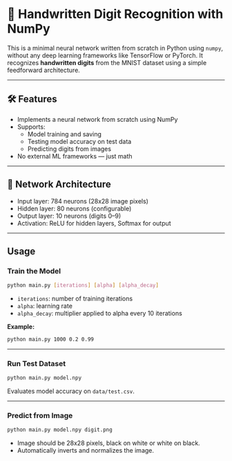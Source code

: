 # 🧠 Handwritten Digit Recognition with NumPy

This is a minimal neural network written from scratch in Python using `numpy`, without any deep learning frameworks like TensorFlow or PyTorch. It recognizes **handwritten digits** from the MNIST dataset using a simple feedforward architecture.

---

## 🛠 Features

- Implements a neural network from scratch using NumPy
- Supports:
  - Model training and saving
  - Testing model accuracy on test data
  - Predicting digits from images
- No external ML frameworks — just math

---

## 🧪 Network Architecture

- Input layer: 784 neurons (28x28 image pixels)
- Hidden layer: 80 neurons (configurable)
- Output layer: 10 neurons (digits 0–9)
- Activation: ReLU for hidden layers, Softmax for output

---

## Usage

### Train the Model

```bash
python main.py [iterations] [alpha] [alpha_decay]
```

- `iterations`: number of training iterations
- `alpha`: learning rate
- `alpha_decay`: multiplier applied to alpha every 10 iterations

**Example:**

```bash
python main.py 1000 0.2 0.99
```

---

### Run Test Dataset

```bash
python main.py model.npy
```

Evaluates model accuracy on `data/test.csv`.

---

### Predict from Image

```bash
python main.py model.npy digit.png
```

- Image should be 28x28 pixels, black on white or white on black.
- Automatically inverts and normalizes the image.
